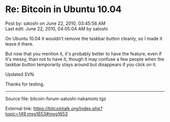 # Re: Bitcoin in Ubuntu 10.04

Post by: satoshi on June 22, 2010, 03:45:56 AM<br>
Last edit: June 22, 2010, 04:05:04 AM by satoshi

On Ubuntu 10.04 it wouldn't remove the taskbar button cleanly, so I made it leave it there.

But now that you mention it, it's probably better to have the feature, even if it's messy, than not to have it, though it may confuse a few people when the taskbar button temporarily stays around but disappears if you click on it.

Updated SVN.

Thanks for testing.

---

Source file: bitcoin-forum-satoshi-nakamoto.tgz

External link: https://bitcointalk.org/index.php?topic=149.msg1653#msg1653
